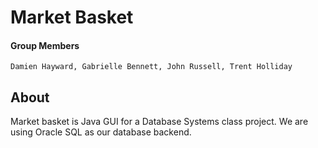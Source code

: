 # Market Basket
#### Group Members
    Damien Hayward, Gabrielle Bennett, John Russell, Trent Holliday

## About
Market basket is Java GUI for a Database Systems class project. We are using Oracle SQL as our database backend.
